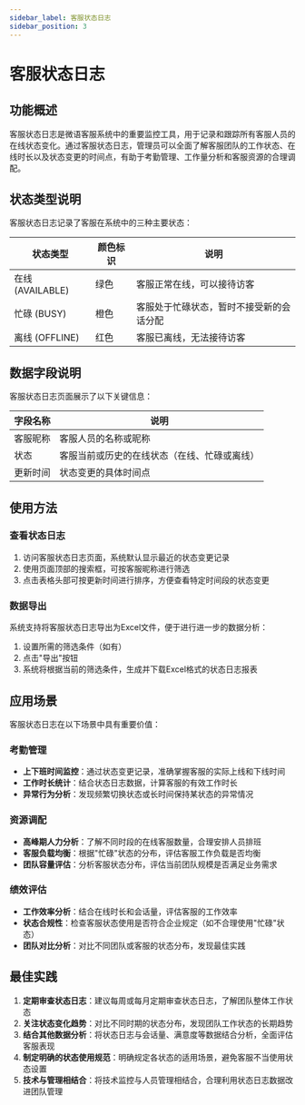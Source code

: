 ```yaml
---
sidebar_label: 客服状态日志
sidebar_position: 3
---
```


# 客服状态日志

## 功能概述

客服状态日志是微语客服系统中的重要监控工具，用于记录和跟踪所有客服人员的在线状态变化。通过客服状态日志，管理员可以全面了解客服团队的工作状态、在线时长以及状态变更的时间点，有助于考勤管理、工作量分析和客服资源的合理调配。

## 状态类型说明

客服状态日志记录了客服在系统中的三种主要状态：

| 状态类型 | 颜色标识 | 说明 |
| --- | --- | --- |
| 在线 (AVAILABLE) | 绿色 | 客服正常在线，可以接待访客 |
| 忙碌 (BUSY) | 橙色 | 客服处于忙碌状态，暂时不接受新的会话分配 |
| 离线 (OFFLINE) | 红色 | 客服已离线，无法接待访客 |

## 数据字段说明

客服状态日志页面展示了以下关键信息：

| 字段名称 | 说明 |
| --- | --- |
| 客服昵称 | 客服人员的名称或昵称 |
| 状态 | 客服当前或历史的在线状态（在线、忙碌或离线） |
| 更新时间 | 状态变更的具体时间点 |

## 使用方法

### 查看状态日志

1. 访问客服状态日志页面，系统默认显示最近的状态变更记录
2. 使用页面顶部的搜索框，可按客服昵称进行筛选
3. 点击表格头部可按更新时间进行排序，方便查看特定时间段的状态变更

### 数据导出

系统支持将客服状态日志导出为Excel文件，便于进行进一步的数据分析：

1. 设置所需的筛选条件（如有）
2. 点击"导出"按钮
3. 系统将根据当前的筛选条件，生成并下载Excel格式的状态日志报表

## 应用场景

客服状态日志在以下场景中具有重要价值：

### 考勤管理

- **上下班时间监控**：通过状态变更记录，准确掌握客服的实际上线和下线时间
- **工作时长统计**：结合状态日志数据，计算客服的有效工作时长
- **异常行为分析**：发现频繁切换状态或长时间保持某状态的异常情况

### 资源调配

- **高峰期人力分析**：了解不同时段的在线客服数量，合理安排人员排班
- **客服负载均衡**：根据"忙碌"状态的分布，评估客服工作负载是否均衡
- **团队容量评估**：分析客服状态分布，评估当前团队规模是否满足业务需求

### 绩效评估

- **工作效率分析**：结合在线时长和会话量，评估客服的工作效率
- **状态合规性**：检查客服状态使用是否符合企业规定（如不合理使用"忙碌"状态）
- **团队对比分析**：对比不同团队或客服的状态分布，发现最佳实践

## 最佳实践

1. **定期审查状态日志**：建议每周或每月定期审查状态日志，了解团队整体工作状态
2. **关注状态变化趋势**：对比不同时期的状态分布，发现团队工作状态的长期趋势
3. **结合其他数据分析**：将状态日志与会话量、满意度等数据结合分析，全面评估客服表现
4. **制定明确的状态使用规范**：明确规定各状态的适用场景，避免客服不当使用状态设置
5. **技术与管理相结合**：将技术监控与人员管理相结合，合理利用状态日志数据改进团队管理
